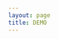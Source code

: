 ```yaml
---
layout: page
title: DEMO
---
```


<script setup>
import { ref } from 'vue'

import ControllableProps from './components/ControllableProps.vue'
const count = ref(0)
</script>

<div class="px-4 py-4">
<ControllableProps />
</div>